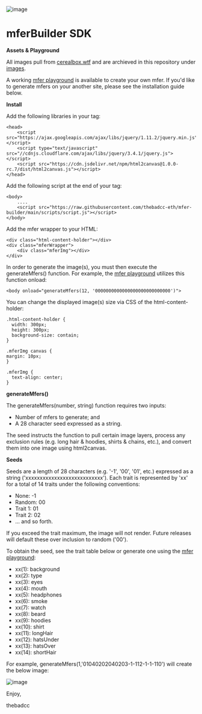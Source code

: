 ![image](https://github.com/thebadcc-eth/mfer-builder/blob/main/images/mferBanner.PNG?raw=true)

# mferBuilder SDK

**Assets & Playground**

All images pull from [cerealbox.wtf](https://www.cerealbox.wtf/traits) and are archieved in this repository under [images](https://github.com/thebadcc-eth/mfer-builder/tree/main/images).

A working [mfer playground](https://thebadcc-eth.github.io/mfer-builder/) is available to create your own mfer. If you'd like to generate mfers on your another site, please see the installation guide below.

**Install**

Add the following libraries in your <head> tag:

```
<head>
    <script src="https://ajax.googleapis.com/ajax/libs/jquery/1.11.2/jquery.min.js"></script>
    <script type="text/javascript" src="//cdnjs.cloudflare.com/ajax/libs/jquery/3.4.1/jquery.js"></script>
    <script src="https://cdn.jsdelivr.net/npm/html2canvas@1.0.0-rc.7/dist/html2canvas.js"></script>
</head>
```

Add the following script  at the end of your <body> tag:

```
<body>
    ....
    <script src="https://raw.githubusercontent.com/thebadcc-eth/mfer-builder/main/scripts/script.js"></script>
</body>
```

Add the mfer wrapper to your HTML:

```
<div class="html-content-holder"></div>
<div class="mferWrapper">
    <div class="mferImg"></div>
</div>
```

In order to generate the image(s), you must then execute the generateMfers() function. For example, the [mfer playground](https://thebadcc-eth.github.io/mfer-builder/) utilizes this function onload:
```
<body onload="generateMfers(12, '0000000000000000000000000000')">
```

You can change the displayed image(s) size via CSS of the html-content-holder:
```
.html-content-holder {
  width: 300px;
  height: 300px;
  background-size: contain; 
}

.mferImg canvas {
margin: 10px;
}

.mferImg {
  text-align: center;
}
```

**generateMfers()**    
 
The generateMfers(number, string) function requires two inputs:
* Number of mfers to generate; and 
* A 28 character seed expressed as a string.

The seed instructs the function to pull certain image layers, process any exclusion rules (e.g. long hair & hoodies, shirts & chains, etc.), and convert them into one image using html2canvas.
    
**Seeds**

Seeds are a length of 28 characters (e.g. '-1', '00', '01', etc.) expressed as a string ('xxxxxxxxxxxxxxxxxxxxxxxxxxx'). Each trait is represented by 'xx' for a total of 14 traits under the following conventions:
* None: -1
* Random: 00
* Trait 1: 01
* Trait 2: 02
* ... and so forth.

If you exceed the trait maximum, the image will not render. Future releases will default these over inclusion to random ('00').

To obtain the seed, see the trait table below or generate one using the [mfer playground](https://thebadcc-eth.github.io/mfer-builder/):
* xx(1): background
* xx(2): type    
* xx(3): eyes
* xx(4): mouth  
* xx(5): headphones
* xx(6): smoke  
* xx(7): watch
* xx(8): beard    
* xx(9): hoodies
* xx(10): shirt  
* xx(11): longHair
* xx(12): hatsUnder  
* xx(13): hatsOver
* xx(14): shortHair 
   
For example, generateMfers(1,'01040202040203-1-112-1-1-110') will create the below image:

![image](https://github.com/thebadcc-eth/mfer-builder/blob/main/images/exampleMfer.png?raw=true)

Enjoy,
    
thebadcc
 
